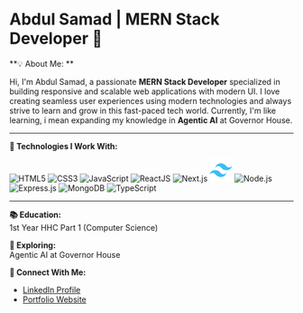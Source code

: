 # Abdul Samad | MERN Stack Developer 🚀

**💡 About Me: **  

Hi, I'm Abdul Samad, a passionate **MERN Stack Developer** specialized in building responsive and scalable web applications with modern UI. I love creating seamless user experiences using modern technologies and always strive to learn and grow in this fast-paced tech world. Currently, I'm like learning, i mean expanding my knowledge in **Agentic AI** at Governor House.  

---

**🌟 Technologies I Work With:**  

<p align="left">
  <img src="https://cdn.jsdelivr.net/gh/devicons/devicon/icons/html5/html5-original.svg" alt="HTML5" width="40" height="40"/>  
  <img src="https://cdn.jsdelivr.net/gh/devicons/devicon/icons/css3/css3-original.svg" alt="CSS3" width="40" height="40"/>  
  <img src="https://cdn.jsdelivr.net/gh/devicons/devicon/icons/javascript/javascript-original.svg" alt="JavaScript" width="40" height="40"/>  
  <img src="https://cdn.jsdelivr.net/gh/devicons/devicon/icons/react/react-original.svg" alt="ReactJS" width="40" height="40"/>  
  <img src="https://cdn.jsdelivr.net/gh/devicons/devicon/icons/nextjs/nextjs-original.svg" alt="Next.js" width="40" height="40"/>  
  <img src="https://raw.githubusercontent.com/devicons/devicon/master/icons/tailwindcss/tailwindcss-plain.svg" alt="TailwindCSS" width="40" height="40"/>  
  <img src="https://cdn.jsdelivr.net/gh/devicons/devicon/icons/nodejs/nodejs-original.svg" alt="Node.js" width="40" height="40"/>  
  <img src="https://cdn.jsdelivr.net/gh/devicons/devicon/icons/express/express-original.svg" alt="Express.js" width="40" height="40"/>  
  <img src="https://cdn.jsdelivr.net/gh/devicons/devicon/icons/mongodb/mongodb-original.svg" alt="MongoDB" width="40" height="40"/>  
  <img src="https://cdn.jsdelivr.net/gh/devicons/devicon/icons/typescript/typescript-original.svg" alt="TypeScript" width="40" height="40"/>  
</p>


---

**📚 Education:**  
1st Year HHC Part 1 (Computer Science)  

**🚀 Exploring:**  
Agentic AI at Governor House  

**🔗 Connect With Me:**  
- [LinkedIn Profile](https://www.linkedin.com/in/abdul-samad-siddiqui-0183012b5/)  
- [Portfolio Website](https://potfolio-website-nextjs.vercel.app/)
